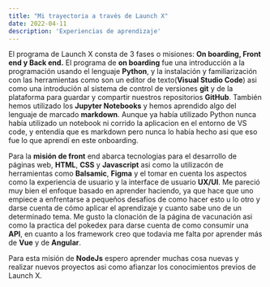 ```yaml
---
title: "Mi trayectoria a través de Launch X"
date: 2022-04-11
description: 'Experiencias de aprendizaje'
---
```


   El programa de Launch X consta de 3 fases o misiones: **On boarding, Front end y Back end.**
   El programa de **on boarding** fue una introducción a la programación usando el lenguaje **Python**, y la instalación y familiarización con las herramientas como son un editor de texto(**Visual Studio Code**) asi como una introdución al sistema de control de versiones **git** y de la plataforma para guardar y compartir nuestros repositorios **GitHub**.
   También hemos utilizado los **Jupyter Notebooks** y hemos aprendido algo del lenguaje de marcado **markdown**. Aunque ya había utilizado Python nunca había utilizado un notebook ni corrido la aplicacion en el entorno de VS code, y entendía que es markdown pero nunca lo había hecho asi que eso fue lo que aprendí en este onboarding.

   Para la **misión de front** end abarca tecnologias para el desarrollo de páginas web, **HTML**, **CSS** y **Javascript** asi como la utilizacón de herramientas como **Balsamic**, **Figma** y el tomar en cuenta los aspectos como la experiencia de usuario y la interface de usuario **UX/UI**.
   Me pareció muy bien el enfoque basado en aprender haciendo, ya que hace que uno empiece a enfrentarse a pequeños desafios de como hacer esto u lo otro y darse cuenta de cómo aplicar el aprendizaje y cuanto sabe uno de un determinado tema. 
   Me gusto la clonación de la página de vacunación asi como la practica del pokedex para darse cuenta de como consumir una **API**, en cuanto a los framework creo que todavia me falta por aprender más de **Vue** y de **Angular**.

Para esta misión de **NodeJs** espero aprender muchas cosa nuevas y realizar nuevos proyectos asi como afianzar los conocimientos previos de Launch X.
